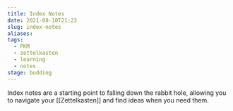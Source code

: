 ```yaml
---
title: Index Notes
date: 2021-08-10T21:23
slug: index-notes
aliases:
tags:
  - PKM
  - zettelkasten
  - learning
  - notes
stage: budding
---
```


Index notes are a starting point to falling down the rabbit hole, allowing you to navigate your [[Zettelkasten]] and find ideas when you need them.
